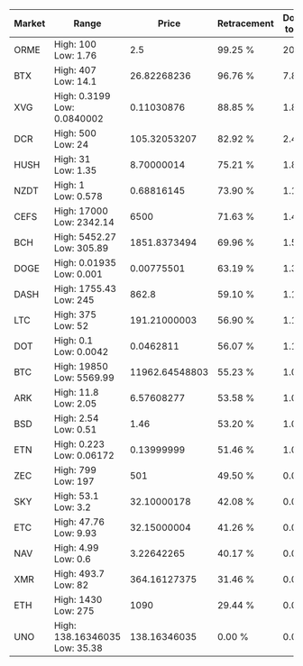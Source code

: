| Market | Range | Price| Retracement | Doubles to 50% |
| --- | --- | --- | --- | --- |
| ORME | High: 100<br />Low: 1.76 | 2.5 | 99.25 % | 20.35 |
| BTX | High: 407<br />Low: 14.1 | 26.82268236 | 96.76 % | 7.85 |
| XVG | High: 0.3199<br />Low: 0.0840002 | 0.11030876 | 88.85 % | 1.83 |
| DCR | High: 500<br />Low: 24 | 105.32053207 | 82.92 % | 2.49 |
| HUSH | High: 31<br />Low: 1.35 | 8.70000014 | 75.21 % | 1.86 |
| NZDT | High: 1<br />Low: 0.578 | 0.68816145 | 73.90 % | 1.15 |
| CEFS | High: 17000<br />Low: 2342.14 | 6500 | 71.63 % | 1.49 |
| BCH | High: 5452.27<br />Low: 305.89 | 1851.8373494 | 69.96 % | 1.55 |
| DOGE | High: 0.01935<br />Low: 0.001 | 0.00775501 | 63.19 % | 1.31 |
| DASH | High: 1755.43<br />Low: 245 | 862.8 | 59.10 % | 1.16 |
| LTC | High: 375<br />Low: 52 | 191.21000003 | 56.90 % | 1.12 |
| DOT | High: 0.1<br />Low: 0.0042 | 0.0462811 | 56.07 % | 1.13 |
| BTC | High: 19850<br />Low: 5569.99 | 11962.64548803 | 55.23 % | 1.06 |
| ARK | High: 11.8<br />Low: 2.05 | 6.57608277 | 53.58 % | 1.05 |
| BSD | High: 2.54<br />Low: 0.51 | 1.46 | 53.20 % | 1.04 |
| ETN | High: 0.223<br />Low: 0.06172 | 0.13999999 | 51.46 % | 1.02 |
| ZEC | High: 799<br />Low: 197 | 501 | 49.50 % | 0.00 |
| SKY | High: 53.1<br />Low: 3.2 | 32.10000178 | 42.08 % | 0.00 |
| ETC | High: 47.76<br />Low: 9.93 | 32.15000004 | 41.26 % | 0.00 |
| NAV | High: 4.99<br />Low: 0.6 | 3.22642265 | 40.17 % | 0.00 |
| XMR | High: 493.7<br />Low: 82 | 364.16127375 | 31.46 % | 0.00 |
| ETH | High: 1430<br />Low: 275 | 1090 | 29.44 % | 0.00 |
| UNO | High: 138.16346035<br />Low: 35.38 | 138.16346035 | 0.00 % | 0.00 |
